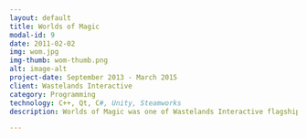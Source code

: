 ```yaml
---
layout: default
title: Worlds of Magic
modal-id: 9
date: 2011-02-02
img: wom.jpg
img-thumb: wom-thumb.png
alt: image-alt
project-date: September 2013 - March 2015
client: Wastelands Interactive
category: Programming
technology: C++, Qt, C#, Unity, Steamworks
description: Worlds of Magic was one of Wastelands Interactive flagship titles. It's 4X turn-based strategy game, that takes place in procedurally generated worlds, divided to up to 7 planes of existence. I was responsible for external launcher, which was written in C++, Qt Framework, and for sound and animation in Unity. I've also created an deployment pipeline for Steamworks, to allow us automatically deploy new versions of the game, for every platform to Steam.

---
```

